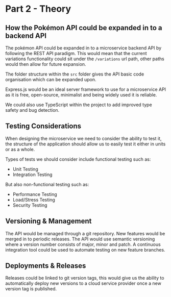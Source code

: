 # Part 2 - Theory

## How the Pokémon API could be expanded in to a backend API

The pokémon API could be expanded in to a microservice backend API by following the REST API paradigm. This would mean that the current variations functionality could sit under the `/variations` url path, other paths would then allow for future expansion.

The folder structure within the `src` folder gives the API basic code organisation which can be expanded upon.

Express.js would be an ideal server framework to use for a microservice API as it is free, open-source, minimalist and being widely used it is reliable.

We could also use TypeScript within the project to add improved type safety and bug detection.

## Testing Considerations

When designing the microservice we need to consider the ability to test it, the structure of the application should allow us to easily test it either in units or as a whole.

Types of tests we should consider include functional testing such as:

* Unit Testing
* Integration Testing

But also non-functional testing such as:

* Performance Testing
* Load/Stress Testing
* Security Testing

## Versioning & Management

The API would be managed through a git repository. New features would be merged in to periodic releases. The API would use semantic versioning where a version number consists of major, minor and patch. A continuous integration tool could be used to automate testing on new feature branches.

## Deployments & Releases

Releases could be linked to git version tags, this would give us the ability to automatically deploy new versions to a cloud service provider once a new version tag is published.
